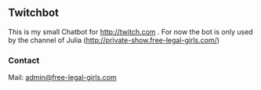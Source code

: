 ## Twitchbot

This is my small Chatbot for http://twitch.com .
For now the bot is only used by the channel of Julia (http://private-show.free-legal-girls.com/)

### Contact
Mail: admin@free-legal-girls.com
